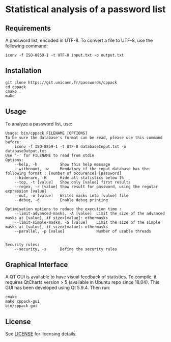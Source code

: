 # Statistical analysis of a password list

## Requirements

A password list, encoded in UTF-8.
To convert a file to UTF-8, use the following command:
```shell
iconv -f ISO-8859-1 -t UTF-8 input.txt -o output.txt
```

## Installation

```shell
git clone https://git.unicaen.fr/passwords/cppack
cd cppack
cmake .
make
```

## Usage

To analyze a password list, use:

```shell
Usage: bin/cppack FILENAME [OPTIONS]
To be sure the database's format can be read, please use this command before:
	iconv -f ISO-8859-1 -t UTF-8 databaseInput.txt -o databaseOutput.txt
Use '-' for FILENAME to read from stdin
Options:
	--help, -h          Show this help message
	--withcount, -w     Mendatory if the input database has the following format : [number of occurence] [password]
	--hiderare, -H      Hide all statistics below 1%
	--top, -t [value]   Show only [value] first results
	--regex, -r [value] Show result for password, using the regular expression [value]
	--out, -o [value]   Writes masks into [value] file
	--debug, -d         Enable debug printing

Optimisation options to reduce the execution time : 
	--limit-advanced-masks, -A [value]  Limit the size of the advanced masks at [value], if size>[value]: othermasks
	--limit-simple-masks, -S [value]    Limit the size of the simple masks at [value], if size>[value]: othermasks
	--parallel, -p [value]              Number of usable threads


Security rules: 
	--security, -s		Define the security rules
```


## Graphical Interface

A QT GUI is available to have visual feedback of statistics.
To compile, it requires QtCharts version > 5 (available in Ubuntu repo since 18.04). This GUI has been developed using Qt 5.9.4.
Then run:
```shell
cmake .
make cppack-gui
bin/cppack-gui
```

## License

See [LICENSE](LICENSE) for licensing details.
